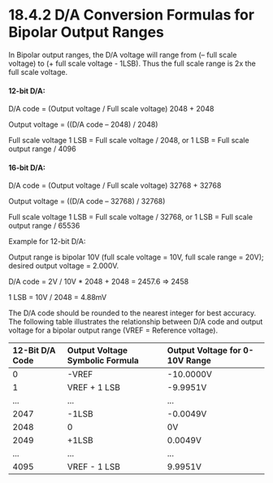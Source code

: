 # 18.4.2 D/A Conversion Formulas for Bipolar Output Ranges

In Bipolar output ranges, the D/A voltage will range from \(– full scale voltage\) to \(+ full scale voltage - 1LSB\). Thus the full scale range is 2x the full scale voltage. 

#### 12-bit D/A: 

D/A code = \(Output voltage / Full scale voltage\)  2048 + 2048 

Output voltage = \(\(D/A code – 2048\) / 2048\)  

Full scale voltage 1 LSB = Full scale voltage / 2048, or 1 LSB = Full scale output range / 4096 

#### 16-bit D/A: 

D/A code = \(Output voltage / Full scale voltage\)  32768 + 32768 

Output voltage = \(\(D/A code – 32768\) / 32768\)  

Full scale voltage 1 LSB = Full scale voltage / 32768, or 1 LSB = Full scale output range / 65536 

Example for 12-bit D/A: 

Output range is bipolar 10V \(full scale voltage = 10V, full scale range = 20V\); desired output voltage = 2.000V. 

D/A code = 2V / 10V \* 2048 + 2048 = 2457.6 =&gt; 2458 

1 LSB = 10V / 2048 = 4.88mV 

The D/A code should be rounded to the nearest integer for best accuracy. The following table illustrates the relationship between D/A code and output voltage for a bipolar output range \(VREF = Reference voltage\).

| 12-Bit D/A Code   | Output Voltage Symbolic Formula | Output Voltage for 0-10V Range |
| :--- | :--- | :--- |
| 0 | -VREF  | -10.0000V |
| 1 | VREF + 1 LSB  | -9.9951V |
| ... | ... | ... |
| 2047 | -1LSB | -0.0049V |
| 2048 | 0 | 0V |
| 2049 | +1LSB | 0.0049V |
| ... | ... | ... |
| 4095 | VREF - 1 LSB  | 9.9951V |

